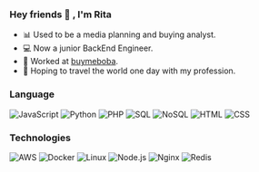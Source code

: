 ### Hey friends 🤙 , I'm Rita 

- 📊 Used to be a media planning and buying analyst.
- 💻 Now a junior BackEnd Engineer.
- 🧋 Worked at [buymeboba](https://buymeboba.today/).
- 🚀 Hoping to travel the world one day with my profession.
     
### Language

![JavaScript](https://img.shields.io/badge/-JavaScript-000?&logo=JavaScript)
![Python](https://img.shields.io/badge/-Python-000?&logo=Python)
![PHP](https://img.shields.io/badge/-PHP-000?&logo=PHP)
![SQL](https://img.shields.io/badge/-SQL-000?&logo=MySQL)
![NoSQL](https://img.shields.io/badge/-NoSQL-000?&logo=MongoDB)
![HTML](https://img.shields.io/badge/-HTML-000?&logo=HTML5)
![CSS](https://img.shields.io/badge/-CSS-000?&logo=CSS3&logoColor=1F45Fc)

### Technologies

![AWS](https://img.shields.io/badge/-AWS-000?&logo=Amazon-AWS&logoColor=F90)
![Docker](https://img.shields.io/badge/-Docker-000?&logo=Docker)
![Linux](https://img.shields.io/badge/-Linux-000?&logo=Linux)
![Node.js](https://img.shields.io/badge/-Node.js-000?&logo=node.js)
![Nginx](https://img.shields.io/badge/-Nginx-000?&logo=Nginx&logoColor=5DBB63)
![Redis](https://img.shields.io/badge/-Redis-000?&logo=Redis)



<!---
Rita-Ning/Rita-Ning is a ✨ special ✨ repository because its `README.md` (this file) appears on your GitHub profile.
You can click the Preview link to take a look at your changes.
--->
